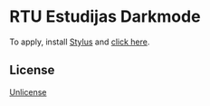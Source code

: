 # RTU Estudijas Darkmode

To apply, install [Stylus][] and [click here][css].

[Stylus]: https://github.com/openstyles/stylus#releases
[css]: https://paulsnar.github.io/rtu-estudijas-dark-userstyle/estudijas-dark.user.css

## License

[Unlicense](./LICENSE)
